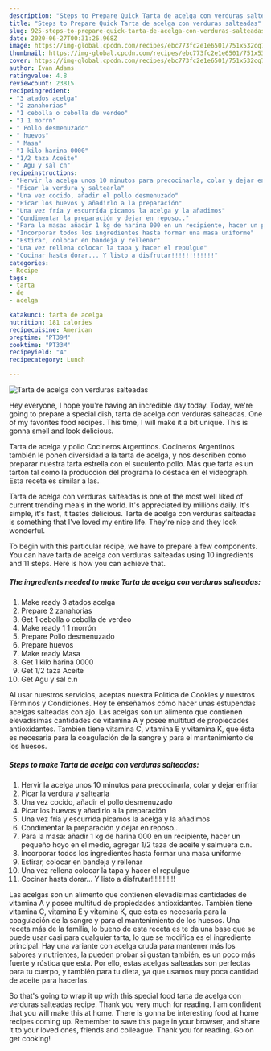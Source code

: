 ```yaml
---
description: "Steps to Prepare Quick Tarta de acelga con verduras salteadas"
title: "Steps to Prepare Quick Tarta de acelga con verduras salteadas"
slug: 925-steps-to-prepare-quick-tarta-de-acelga-con-verduras-salteadas
date: 2020-06-27T00:31:26.968Z
image: https://img-global.cpcdn.com/recipes/ebc773fc2e1e6501/751x532cq70/tarta-de-acelga-con-verduras-salteadas-foto-principal.jpg
thumbnail: https://img-global.cpcdn.com/recipes/ebc773fc2e1e6501/751x532cq70/tarta-de-acelga-con-verduras-salteadas-foto-principal.jpg
cover: https://img-global.cpcdn.com/recipes/ebc773fc2e1e6501/751x532cq70/tarta-de-acelga-con-verduras-salteadas-foto-principal.jpg
author: Ivan Adams
ratingvalue: 4.8
reviewcount: 23815
recipeingredient:
- "3 atados acelga"
- "2 zanahorias"
- "1 cebolla o cebolla de verdeo"
- "1 1 morrn"
- " Pollo desmenuzado"
- " huevos"
- " Masa"
- "1 kilo harina 0000"
- "1/2 taza Aceite"
- " Agu y sal cn"
recipeinstructions:
- "Hervir la acelga unos 10 minutos para precocinarla, colar y dejar enfriar"
- "Picar la verdura y saltearla"
- "Una vez cocido, añadir el pollo desmenuzado"
- "Picar los huevos y añadirlo a la preparación"
- "Una vez fría y escurrída picamos la acelga y la añadimos"
- "Condimentar la preparación y dejar en reposo.."
- "Para la masa: añadir 1 kg de harina 000 en un recipiente, hacer un pequeño hoyo en el medio, agregar 1/2 taza de aceite y salmuera c.n."
- "Incorporar todos los ingredientes hasta formar una masa uniforme"
- "Estirar, colocar en bandeja y rellenar"
- "Una vez rellena colocar la tapa y hacer el repulgue"
- "Cocinar hasta dorar... Y listo a disfrutar!!!!!!!!!!!!"
categories:
- Recipe
tags:
- tarta
- de
- acelga

katakunci: tarta de acelga 
nutrition: 181 calories
recipecuisine: American
preptime: "PT39M"
cooktime: "PT33M"
recipeyield: "4"
recipecategory: Lunch

---
```



![Tarta de acelga con verduras salteadas](https://img-global.cpcdn.com/recipes/ebc773fc2e1e6501/751x532cq70/tarta-de-acelga-con-verduras-salteadas-foto-principal.jpg)

Hey everyone, I hope you're having an incredible day today. Today, we're going to prepare a special dish, tarta de acelga con verduras salteadas. One of my favorites food recipes. This time, I will make it a bit unique. This is gonna smell and look delicious.

Tarta de acelga y pollo Cocineros Argentinos. Cocineros Argentinos también le ponen diversidad a la tarta de acelga, y nos describen como preparar nuestra tarta estrella con el suculento pollo. Más que tarta es un tartón tal como la producción del programa lo destaca en el videograph. Esta receta es similar a las.

Tarta de acelga con verduras salteadas is one of the most well liked of current trending meals in the world. It's appreciated by millions daily. It's simple, it's fast, it tastes delicious. Tarta de acelga con verduras salteadas is something that I've loved my entire life. They're nice and they look wonderful.


To begin with this particular recipe, we have to prepare a few components. You can have tarta de acelga con verduras salteadas using 10 ingredients and 11 steps. Here is how you can achieve that.

<!--inarticleads1-->

##### The ingredients needed to make Tarta de acelga con verduras salteadas:

1. Make ready 3 atados acelga
1. Prepare 2 zanahorias
1. Get 1 cebolla o cebolla de verdeo
1. Make ready 1 1 morrón
1. Prepare  Pollo desmenuzado
1. Prepare  huevos
1. Make ready  Masa
1. Get 1 kilo harina 0000
1. Get 1/2 taza Aceite
1. Get  Agu y sal c.n


Al usar nuestros servicios, aceptas nuestra Política de Cookies y nuestros Términos y Condiciones. Hoy te enseñamos cómo hacer unas estupendas acelgas salteadas con ajo. Las acelgas son un alimento que contienen elevadísimas cantidades de vitamina A y posee multitud de propiedades antioxidantes. También tiene vitamina C, vitamina E y vitamina K, que ésta es necesaria para la coagulación de la sangre y para el mantenimiento de los huesos. 

<!--inarticleads2-->

##### Steps to make Tarta de acelga con verduras salteadas:

1. Hervir la acelga unos 10 minutos para precocinarla, colar y dejar enfriar
1. Picar la verdura y saltearla
1. Una vez cocido, añadir el pollo desmenuzado
1. Picar los huevos y añadirlo a la preparación
1. Una vez fría y escurrída picamos la acelga y la añadimos
1. Condimentar la preparación y dejar en reposo..
1. Para la masa: añadir 1 kg de harina 000 en un recipiente, hacer un pequeño hoyo en el medio, agregar 1/2 taza de aceite y salmuera c.n.
1. Incorporar todos los ingredientes hasta formar una masa uniforme
1. Estirar, colocar en bandeja y rellenar
1. Una vez rellena colocar la tapa y hacer el repulgue
1. Cocinar hasta dorar... Y listo a disfrutar!!!!!!!!!!!!


Las acelgas son un alimento que contienen elevadísimas cantidades de vitamina A y posee multitud de propiedades antioxidantes. También tiene vitamina C, vitamina E y vitamina K, que ésta es necesaria para la coagulación de la sangre y para el mantenimiento de los huesos. Una receta más de la familia, lo bueno de esta receta es te da una base que se puede usar casi para cualquier tarta, lo que se modifica es el ingrediente principal. Hay una variante con acelga cruda para mantener más los sabores y nutrientes, la pueden probar si gustan también, es un poco más fuerte y rústica que esta. Por ello, estas acelgas salteadas son perfectas para tu cuerpo, y también para tu dieta, ya que usamos muy poca cantidad de aceite para hacerlas. 

So that's going to wrap it up with this special food tarta de acelga con verduras salteadas recipe. Thank you very much for reading. I am confident that you will make this at home. There is gonna be interesting food at home recipes coming up. Remember to save this page in your browser, and share it to your loved ones, friends and colleague. Thank you for reading. Go on get cooking!
